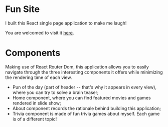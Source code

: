 # Fun Site
I built this React single page application to make me laugh!

You are welcomed to visit it [here](https://xingl213.github.io/react-fun-site/).

# Components
Making use of React Router Dom, this application allows you to easily navigate through the three interesting components it offers while minimizing the rendering time of each view.
- Pun of the day (part of header -- that's why it appears in every view), where you can try to solve a brain teaser;
- Home component, where you can find featured movies and games rendered in slide show;
- About component records the rationale behind building this application;
- Trivia component is made of fun trivia games about myself. Each game is of a different topic!
